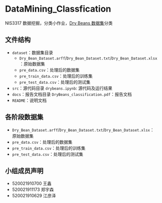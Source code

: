 DataMining_Classfication
======

NIS3317 数据挖掘，分类小作业，[Dry Beans 数据集](https://archive.ics.uci.edu/ml/datasets/Dry+Bean+Dataset)分类

文件结构
-----
* `dataset`：数据集目录
  * `Dry_Bean_Dataset.arff`/`Dry_Bean_Dataset.txt`/`Dry_Bean_Dataset.xlsx`：原始数据集
  * `pre_data.csv`：处理后的数据集
  * `pre_train_data.csv`：处理后的训练集
  * `pre_test_data.csv`：处理后的测试集
* `src`：源代码目录
  `drybeans.ipynb`: 源代码及运行结果
* `docs`：报告文档目录
  `DryBeans_classification.pdf`：报告文档
* `README`：说明文档

各阶段数据集
-----
* `Dry_Bean_Dataset.arff`/`Dry_Bean_Dataset.txt`/`Dry_Bean_Dataset.xlsx`：原始数据集
* `pre_data.csv`：处理后的数据集
* `pre_train_data.csv`：处理后的训练集
* `pre_test_data.csv`：处理后的测试集

小组成员声明
-----
* 520021910700 王鑫
* 520021911173 郑宇森
* 520021910629 江彦泽
